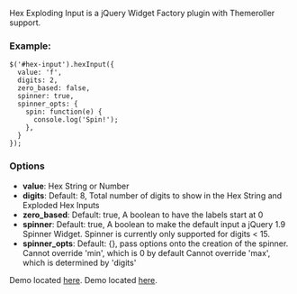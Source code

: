 Hex Exploding Input is a jQuery Widget Factory plugin with Themeroller support.

### Example:
    $('#hex-input').hexInput({
      value: 'f',
      digits: 2,
      zero_based: false,
      spinner: true,
      spinner_opts: {
        spin: function(e) {
          console.log('Spin!');
        },
      }
    });

### Options
 
 * **value**: Hex String or Number
 * **digits**: Default: 8, Total number of digits to show in the Hex String and Exploded Hex Inputs
 * **zero_based**: Default: true, A boolean to have the labels start at 0
 * **spinner**: Default: true, A boolean to make the default input a jQuery 1.9 Spinner Widget.  Spinner is currently only supported for digits < 15.
 * **spinner_opts**: Default: {}, pass options onto the creation of the spinner.
     Cannot override 'min', which is 0 by default
     Cannot override 'max', which is determined by 'digits'

Demo located [here](http://dl.dropbox.com/u/21019978/jQuery-Hex-Input/example.html).
Demo located [here](http://jsfiddle.net/gh/get/jquery/1.8.3/hurgleburgler/jQuery-Hex-Input/tree/master/demo/).

